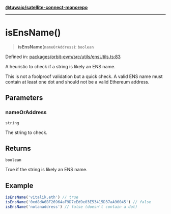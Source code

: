[**@tuwaio/satellite-connect-monorepo**](../../../README.md)

***

# isEnsName()

> **isEnsName**(`nameOrAddress`): `boolean`

Defined in: [packages/orbit-evm/src/utils/ensUtils.ts:83](https://github.com/TuwaIO/satellite-connect/blob/f8f5982b4939a6a74eb2eb686216730e40bd72ef/packages/orbit-evm/src/utils/ensUtils.ts#L83)

A heuristic to check if a string is likely an ENS name.

This is not a foolproof validation but a quick check. A valid ENS name
must contain at least one dot and should not be a valid Ethereum address.

## Parameters

### nameOrAddress

`string`

The string to check.

## Returns

`boolean`

True if the string is likely an ENS name.

## Example

```ts
isEnsName('vitalik.eth') // true
isEnsName('0xd8dA6BF26964aF9D7eEd9e03E53415D37aA96045') // false
isEnsName('notanaddress') // false (doesn't contain a dot)
```
